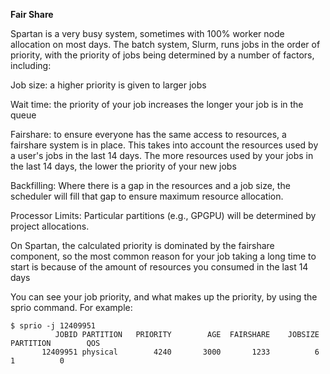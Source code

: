 **Fair Share**

Spartan is a very busy system, sometimes with 100% worker node allocation on most days. The batch system, Slurm, runs jobs in the order of 
priority, with the priority of jobs being determined by a number of factors, including:


Job size: a higher priority is given to larger jobs

Wait time: the priority of your job increases the longer your job is in the queue

Fairshare: to ensure everyone has the same access to resources, a fairshare system is in place. This takes into account the resources used by a 
user's jobs in the last 14 days. The more resources used by your jobs in the last 14 days, the lower the priority of your new jobs

Backfilling: Where there is a gap in the resources and a job size, the scheduler will fill that gap to ensure maximum resource allocation.

Processor Limits: Particular partitions (e.g., GPGPU) will be determined by project allocations.

On Spartan, the calculated priority is dominated by the fairshare component, so the most common reason for your job taking a long time to start 
is because of the amount of resources you consumed in the last 14 days

You can see your job priority, and what makes up the priority, by using the sprio command. For example:

```
$ sprio -j 12409951
          JOBID PARTITION   PRIORITY        AGE  FAIRSHARE    JOBSIZE  PARTITION        QOS
       12409951 physical        4240       3000       1233          6          1          0
```
